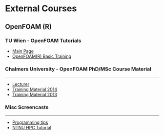 External Courses
=================

OpenFOAM (R)
--------------------
### TU Wien - OpenFOAM Tutorials

* [Main Page](http://info.tuwien.ac.at/ViennaOpenFOAMUserGroup/tutorials.html)
* [OpenFOAM(R) Basic Training](http://cfd.at/?q=node/190)

### Chalmers University - OpenFOAM PhD/MSc Course Material
-------------------------------
* [Lecturer](http://www.tfd.chalmers.se/~hani)
* [Training Material 2014](http://www.tfd.chalmers.se/~hani/kurser/OS_CFD_2014/)
* [Training Material 2013](http://www.tfd.chalmers.se/~hani/kurser/OS_CFD_2013/)

### Misc Screencasts
-----------------------
* [Programming tips](http://www.slidesearchengine.com/slide/openfoam-programming-tips)
* [NTNU HPC Tutorial](https://www.hpc.ntnu.no/display/hpc/OpenFOAM+-+Airfoil+Calculations )
